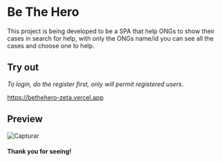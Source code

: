 # Be The Hero
This project is being developed to be a SPA that help ONGs to 
show their cases in search for help, with only the ONGs name/id you
can see all the cases and choose one to help.

## Try out
*To login, do the register first, only will permit registered users.*

https://bethehero-zeta.vercel.app

## Preview
![Capturar](https://user-images.githubusercontent.com/61669995/152567995-c5d961c2-41e2-40dc-993e-8af315bec838.JPG)

#### Thank you for seeing!
